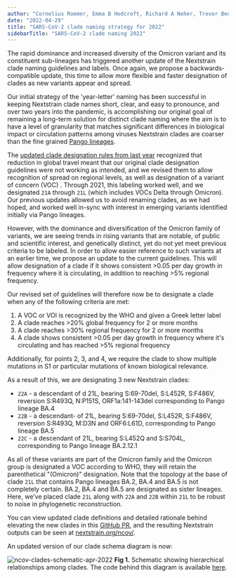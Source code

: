 ```yaml
---
author: "Cornelius Roemer, Emma B Hodcroft, Richard A Neher, Trevor Bedford"
date: "2022-04-29"
title: "SARS-CoV-2 clade naming strategy for 2022"
sidebarTitle: "SARS-CoV-2 clade naming 2022"
---
```


The rapid dominance and increased diversity of the Omicron variant and its constituent sub-lineages has triggered another update of the Nextstrain clade naming guidelines and labels. Once again, we propose a backwards-compatible update, this time to allow more flexible and faster designation of clades as new variants appear and spread.

Our initial strategy of the 'year-letter' naming has been successful in keeping Nextstrain clade names short, clear, and easy to pronounce, and over two years into the pandemic, is accomplishing our original goal of remaining a long-term solution for distinct clade naming where the aim is to have a level of granularity that matches significant differences in biological impact or circulation patterns among viruses Nextstrain clades are coarser than the fine grained [Pango lineages](https://cov-lineages.org/).

The [updated clade designation rules from last year](/blog/2021-01-06-updated-SARS-CoV-2-clade-naming/) recognized that reduction in global travel meant that our original clade designation guidelines were not working as intended, and we revised them to allow recognition of spread on regional levels, as well as designation of a variant of concern (VOC) . Through 2021, this labeling worked well, and we designated `21A` through `21L` (which includes VOCs Delta through Omicron). Our previous updates allowed us to avoid renaming clades, as we had hoped, and worked well in-sync with interest in emerging variants identified initially via Pango lineages.

However, with the dominance and diversification of the Omicron family of variants, we are seeing trends in rising variants that are notable, of public and scientific interest, and genetically distinct, yet do not yet meet previous criteria to be labeled. In order to allow easier reference to such variants at an earlier time, we propose an update to the current guidelines. This will allow designation of a clade if it shows consistent >0.05 per day growth in frequency where it is circulating, in addition to reaching >5% regional frequency.

Our revised set of guidelines will therefore now be to designate a clade when any of the following criteria are met:
  1. A VOC or VOI is recognized by the WHO and given a Greek letter label
  2. A clade reaches >20% global frequency for 2 or more months
  3. A clade reaches >30% regional frequency for 2 or more months
  4. A clade shows consistent >0.05 per day growth in frequency where it's circulating and has reached >5% regional frequency

Additionally, for points 2, 3, and 4, we require the clade to show multiple mutations in S1 or particular mutations of known biological relevance.

As a result of this, we are designating 3 new Nextstrain clades:
  - `22A` - a descendant of d 21L, bearing S:69-70del, S:L452R, S:F486V, reversion S:R493Q, N:P151S, ORF1a:141-143del corresponding to Pango lineage BA.4
  - `22B` - a descendant- of 21L, bearing S:69-70del, S:L452R,  S:F486V, reversion S:R493Q, M:D3N and ORF6:L61D, corresponding to Pango lineage BA.5
  - `22C` - a descendant of 21L, bearing S:L452Q and S:S704L, corresponding to Pango lineage BA.2.12.1

As all of these variants are part of the Omicron family and the Omicron group is designated a VOC according to WHO, they will retain the parenthetical "(Omicron)" designation. Note that the topology at the base of clade `21L` that contains Pango lineages BA.2, BA.4 and BA.5 is not completely certain. BA.2, BA.4 and BA.5 are designated as sister lineages. Here, we’ve placed clade `21L` along with `22A` and `22B` within `21L` to be robust to noise in phylogenetic reconstruction.

You can view updated clade definitions and detailed rationale behind elevating the new clades in this [GitHub PR](https://github.com/nextstrain/ncov/pull/933), and the resulting Nextstrain outputs can be seen at [nextstrain.org/ncov/](https://nextstrain.org/ncov/).

An updated version of our clade schema diagram is now:

![ncov-clades-schematic-apr-2022](img/ncov_clades_schematic_2022_04_29.png)
**Fig 1.** Schematic showing hierarchical relationships among clades. The code behind this diagram is available [here](https://github.com/nextstrain/ncov-clades-schema).

